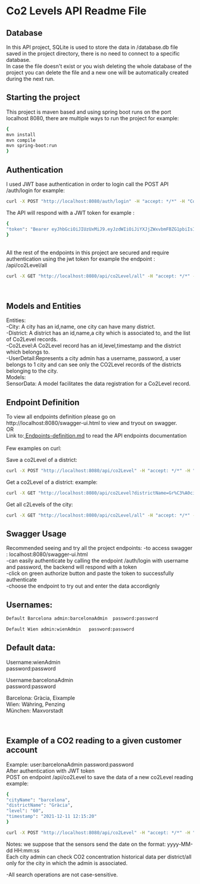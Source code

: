 # Co2 Levels API Readme File

## Database

In this API project, SQLite is used to store the data in /database.db file saved in the project directory, there is no need to connect to a specific database.<br/>
In case the file doesn't exist or you wish deleting the whole database of the project you can delete the file and a new one will be automatically created during the next run. 


## Starting the project

This project is maven based and using spring boot runs on the port localhost 8080, there are multiple ways to run the project for example:

```bash
{
mvn install
mvn compile
mvn spring-boot:run
}
```
## Authentication

I used JWT base authentication in order to login call the POST API /auth/login for example:
```bash
curl -X POST "http://localhost:8080/auth/login" -H "accept: */*" -H "Content-Type: application/json" -d "{ \"password\": \"password\", \"username\": \"barcelonaadmin\"}"
```

The API will respond with a JWT token for example :<br/>
```bash
{
"token": "Bearer eyJhbGciOiJIUzUxMiJ9.eyJzdWIiOiJiYXJjZWxvbmFBZG1pbiIsInJvbGVzIjpbIlJPTEVfQURNSU4iXSwiaWF0IjoxNjQ5ODI4NzM5LCJleHAiOjE2NDk4NTc1Mzl9.UuOMDQ3qZ5p8cDvgBP7BcRNnj0eRc4EN-eP5Ph3VN3Pg41vgMWnGSwOfeO42US8Nd2lU2c9TEt9wzVeK7h8qqA"
}
```
<br/>
All the rest of the endpoints in this project are secured and require authentication using the jwt token for example the endpoint : /api/co2Level/all<br/>

```bash
curl -X GET "http://localhost:8080/api/co2Level/all" -H "accept: */*" -H "Authorization: Bearer eyJhbGciOiJIUzUxMiJ9.eyJzdWIiOiJiYXJjZWxvbmFBZG1pbiIsInJvbGVzIjpbIlJPTEVfQURNSU4iXSwiaWF0IjoxNjQ5ODI4NzM5LCJleHAiOjE2NDk4NTc1Mzl9.UuOMDQ3qZ5p8cDvgBP7BcRNnj0eRc4EN-eP5Ph3VN3Pg41vgMWnGSwOfeO42US8Nd2lU2c9TEt9wzVeK7h8qqA"
```
<br/>


## Models and Entities

Entities:<br/>
-City: A city has an id,name, one city can have many district.<br/>
-District: A district has an id,name,a city which is associated to, and the list of Co2Level records.<br/>
-Co2Level:A Co2Level record has an id,level,timestamp and the district which belongs to.<br/>
-UserDetail:Represents a city admin has a username, password, a user belongs to 1 city and can see only the CO2Level records of the districts belonging to the city.<br/>
Models:<br/>
SensorData: A model facilitates the data registration for a Co2Level record.<br/>


## Endpoint Definition
To view all endpoints definition please go on http://localhost:8080/swagger-ui.html to view and tryout on swagger.<br/>
OR<br/>
Link to:[ Endpoints-definition.md](Endpoints-definition.md) to read the API endpoints documentation<br/>
<br/>
Few examples on curl:<br/> 

Save a co2Level of a district: 

```bash 
curl -X POST "http://localhost:8080/api/co2Level" -H "accept: */*" -H "Authorization: Bearer eyJhbGciOiJIUzUxMiJ9.eyJzdWIiOiJiYXJjZWxvbmFBZG1pbiIsInJvbGVzIjpbIlJPTEVfQURNSU4iXSwiaWF0IjoxNjQ5ODk4MzAyLCJleHAiOjE2NDk5MjcxMDJ9.ao8bfa9A0bqdORgmcYvVueC3heLUNQ2Zzf1HnEys2-QK8QEdmwu3pU5k7wzzXpVrtBCfRkkGCndR6qLNlQJTFQ" -H "Content-Type: application/json" -d "{ \"cityName\": \"barcelona\", \"districtName\": \"Gràcia\", \"level\": \"60\", \"timestamp\": \"2021-12-11 12:15:20\"}"
```

Get a co2Level of a district: example:

```bash 
curl -X GET "http://localhost:8080/api/co2Level?districtName=Gr%C3%A0cia" -H "accept: */*" -H "Authorization: Bearer eyJhbGciOiJIUzUxMiJ9.eyJzdWIiOiJiYXJjZWxvbmFBZG1pbiIsInJvbGVzIjpbIlJPTEVfQURNSU4iXSwiaWF0IjoxNjQ5OTAwMDE0LCJleHAiOjE2NDk5Mjg4MTR9.xvCOMAM6VTxOeYhB0GfFQyNStb3GJJiBrdavx4vg1caqElBvDgsDAj5lUxuqglInqLVOUgY2rb2g98MiV1WbaA"
```

Get all c2Levels of the city:


```bash 
curl -X GET "http://localhost:8080/api/co2Level/all" -H "accept: */*" -H "Authorization: Bearer eyJhbGciOiJIUzUxMiJ9.eyJzdWIiOiJiYXJjZWxvbmFBZG1pbiIsInJvbGVzIjpbIlJPTEVfQURNSU4iXSwiaWF0IjoxNjQ5OTAwMDE0LCJleHAiOjE2NDk5Mjg4MTR9.xvCOMAM6VTxOeYhB0GfFQyNStb3GJJiBrdavx4vg1caqElBvDgsDAj5lUxuqglInqLVOUgY2rb2g98MiV1WbaA"
```

## Swagger Usage

Recommended seeing and try all the project endpoints: 
-to access swagger : localhost:8080/swagger-ui.html<br/>
-can easily authenticate by calling the endpoint /auth/login with username and password, the backend will respond with a token <br/>
-click on green authorize button and paste the token to successfully authenticate <br/>
-choose the endpoint to try out and enter the data accordignly <br/>



## Usernames: <br/>
  

```bash 
Default Barcelona admin:barcelonaAdmin  password:password    
```

```bash
Default Wien admin:wienAdmin   password:password 
```



## Default data: <br/>
Username:wienAdmin<br/>
password:password

Username:barcelonaAdmin<br/>
password:password

Barcelona: Gràcia, Eixample<br/>
Wien: Währing, Penzing<br/>
München: Maxvorstadt<br/>

<br/>

## Example of a CO2 reading to a given customer account

Example: user:barcelonaAdmin  password:password<br/>
After authentication with JWT token   <br/>
POST on endpoint /api/co2Level to save the data of a new co2Level reading example:<br/>


```bash 
{
"cityName": "barcelona",
"districtName": "Gràcia",
"level": "60",
"timestamp": "2021-12-11 12:15:20"
}
```

```bash 
curl -X POST "http://localhost:8080/api/co2Level" -H "accept: */*" -H "Authorization: Bearer eyJhbGciOiJIUzUxMiJ9.eyJzdWIiOiJiYXJjZWxvbmFBZG1pbiIsInJvbGVzIjpbIlJPTEVfQURNSU4iXSwiaWF0IjoxNjQ5ODk4MzAyLCJleHAiOjE2NDk5MjcxMDJ9.ao8bfa9A0bqdORgmcYvVueC3heLUNQ2Zzf1HnEys2-QK8QEdmwu3pU5k7wzzXpVrtBCfRkkGCndR6qLNlQJTFQ" -H "Content-Type: application/json" -d "{ \"cityName\": \"barcelona\", \"districtName\": \"Gràcia\", \"level\": \"60\", \"timestamp\": \"2021-12-11 12:15:20\"}"
```

Notes: we suppose that the sensors send the date on the format: yyyy-MM-dd HH:mm:ss<br/>
Each city admin can check CO2 concentration historical data per district/all only for the city in which the admin is associated.

-All search operations are not case-sensitive.

